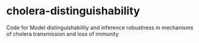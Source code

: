 # cholera-distinguishability
Code for Model distinguishability and inference robustness in mechanisms of cholera transmission and loss of immunity
